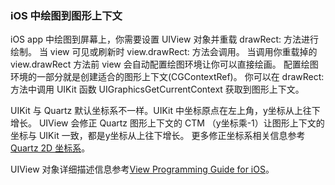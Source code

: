 ### iOS 中绘图到图形上下文

iOS app 中绘图到屏幕上，你需要设置 UIView 对象并重载 drawRect: 方法进行绘制。
当 view 可见或刷新时 view.drawRect: 方法会调用。
当调用你重载掉的 view.drawRect 方法前 view 会自动配置绘图环境让你可以直接绘画。
配置绘图环境的一部分就是创建适合的图形上下文(CGContextRef)。
你可以在 drawRect: 方法中调用 UIKit 函数 UIGraphicsGetCurrentContext 获取到图形上下文。

UIKit 与 Quartz 默认坐标系不一样。UIKit 中坐标原点在左上角，y坐标从上往下增长。
UIView 会修正 Quartz 图形上下文的 CTM （y坐标乘-1）让图形上下文的坐标与 UIKit 一致，都是y坐标从上往下增长。
更多修正坐标系相关信息参考[Quartz 2D 坐标系](../Overview/Coordinate.md)。

UIView 对象详细描述信息参考[View Programming Guide for iOS](https://developer.apple.com/library/content/documentation/WindowsViews/Conceptual/ViewPG_iPhoneOS/Introduction/Introduction.html#//apple_ref/doc/uid/TP40009503)。
